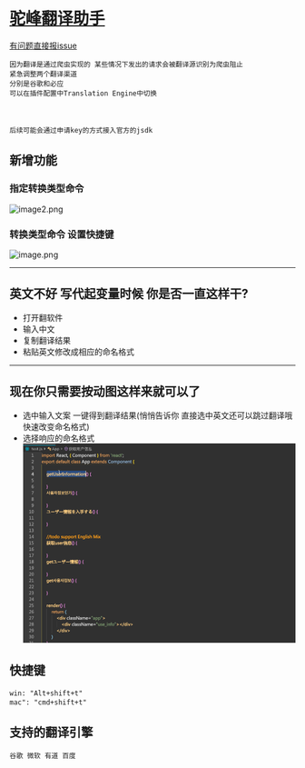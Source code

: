 # [驼峰翻译助手](https://marketplace.visualstudio.com/items?itemName=svenzhao.var-translation)

[有问题直接报issue](https://github.com/SvenZhao/var-translation/issues) 
```
因为翻译是通过爬虫实现的 某些情况下发出的请求会被翻译源识别为爬虫阻止
紧急调整两个翻译渠道 
分别是谷歌和必应
可以在插件配置中Translation Engine中切换



后续可能会通过申请key的方式接入官方的jsdk
```


 ## 新增功能 
 ### 指定转换类型命令 
![image2.png](https://s2.loli.net/2022/04/12/JOEYamiZAPMdfcg.png)
### 转换类型命令 设置快捷键
![image.png](https://s2.loli.net/2022/04/12/MvIZTaCiPpr35kA.png)


---
 ## 英文不好 写代起变量时候 你是否一直这样干?
 - 打开翻软件
 - 输入中文
 - 复制翻译结果
 - 粘贴英文修改成相应的命名格式
---

 ## 现在你只需要按动图这样来就可以了
 - 选中输入文案 一键得到翻译结果(悄悄告诉你 直接选中英文还可以跳过翻译哦 快速改变命名格式)
 - 选择响应的命名格式
![feature X](images/vscode1.gif)


 ## 快捷键  
    win: "Alt+shift+t" 
    mac": "cmd+shift+t"
    
 ## 支持的翻译引擎
    谷歌 微软 有道 百度
 
